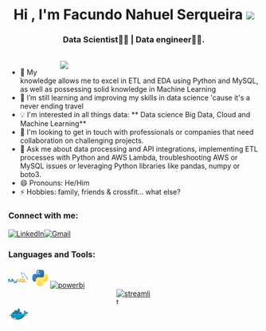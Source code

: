 <h1 align="center"><b>Hi , I'm Facundo Nahuel Serqueira </b><img src="https://media.giphy.com/media/hvRJCLFzcasrR4ia7z/giphy.gif" width="35"></h1>
<!--  -->
<h3 align="center">Data Scientist🕵️‍♂️ | Data engineer🧑‍🔧.</h3>
<br>

<div>
  <img align="right" src="https://media.giphy.com/media/qgQUggAC3Pfv687qPC/giphy.gif" width="400">
</div>


- 🔭 My knowledge allows me to excel in ETL and EDA using Python and MySQL, as well as possessing solid knowledge in Machine Learning
- 🌱 I’m still learning and improving my skills in data science 'cause it's a never ending travel
- :bulb: I'm interested in all things data: ** Data science Big Data, Cloud and Machine Learning**
- 👯 I'm looking to get in touch with professionals or companies that need collaboration on challenging projects. 
- 💬 Ask me about data processing and API integrations, implementing ETL processes with Python and AWS Lambda, troubleshooting AWS or MySQL issues or leveraging Python libraries like pandas, numpy or boto3.
- 😄 Pronouns: He/Him
- ⚡ Hobbies: family, friends & crossfit... what else?

  
<h3 align="left">Connect with me:</h3>
<p align="left">
  <a href="https://www.linkedin.com/in/facundo-nahuel-serqueira/" target="_blank" style="display: inline-block;">
    <img align="center"
      src="https://raw.githubusercontent.com/rahuldkjain/github-profile-readme-generator/master/src/images/icons/Social/linked-in-alt.svg"
      alt="LinkedIn" height="30" width="40"/><a href="mailto:nahuelfns@gmail.com" target="_blank" style="display: inline-block;"><img align="center"
      src="https://github.com/gauravghongde/social-icons/blob/master/SVG/Color/Gmail.svg"
      alt="Gmail" width="70" height="70"/>
  </a>
</p>
<h3 align="left">Languages and Tools:</h3>
<p align="left"> 
<img src="https://raw.githubusercontent.com/devicons/devicon/master/icons/mysql/mysql-original-wordmark.svg"alt="mysql" width="40" height="40"/> <a href="https://nodejs.org" target="_blank" rel="noreferrer"><img src="https://raw.githubusercontent.com/devicons/devicon/master/icons/python/python-original.svg" alt="python" width="40" height="40"/><img src="https://raw.githubusercontent.com/microsoft/PowerBI-Icons/main/SVG/Power-BI.svg" alt="powerbi" width="40" height="40"/><img 
    src="https://streamlit.io/images/brand/streamlit-logo-primary-colormark-darktext.png" 
    alt="streamlit" 
    style="display: block; margin: 0 auto; width: 70px; height: 30px; object-fit: contain;"/><img src="https://raw.githubusercontent.com/devicons/devicon/master/icons/docker/docker-original.svg" alt="docker" width="40" height="40"/>
<br>






<!--
**nahuelfns/nahuelfns** is a ✨ _special_ ✨ repository because its `README.md` (this file) appears on your GitHub profile.

